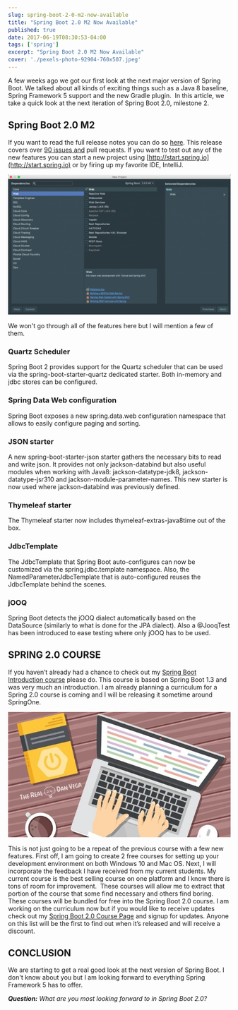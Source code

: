 ```yaml
---
slug: spring-boot-2-0-m2-now-available
title: "Spring Boot 2.0 M2 Now Available"
published: true
date: 2017-06-19T08:30:53-04:00
tags: ['spring']
excerpt: "Spring Boot 2.0 M2 Now Available"
cover: './pexels-photo-92904-760x507.jpeg'
---
```


A few weeks ago we got our first look at the next major version of Spring Boot. We talked about all kinds of exciting things such as a Java 8 baseline, Spring Framework 5 support and the new Gradle plugin.  In this article, we take a quick look at the next iteration of Spring Boot 2.0, milestone 2. 

## Spring Boot 2.0 M2

If you want to read the full release notes you can do so [here](https://github.com/spring-projects/spring-boot/wiki/Spring-Boot-2.0.0-M2-Release-Notes). This release covers over [90 issues and](https://github.com/spring-projects/spring-boot/milestone/54?closed=1) pull requests. If you want to test out any of the new features you can start a new project using [http://start.spring.io](http://start.spring.io) or by firing up my favorite IDE, IntelliJ. 

![Spring Boot 2.0 M2](./2017-06-16_21-27-09-1024x645.png)

We won't go through all of the features here but I will mention a few of them. 

### Quartz Scheduler

Spring Boot 2 provides support for the Quartz scheduler that can be used via the spring-boot-starter-quartz dedicated starter. Both in-memory and jdbc stores can be configured.

### Spring Data Web configuration

Spring Boot exposes a new spring.data.web configuration namespace that allows to easily configure paging and sorting.

### JSON starter

A new spring-boot-starter-json starter gathers the necessary bits to read and write json. It provides not only jackson-databind but also useful modules when working with Java8: jackson-datatype-jdk8, jackson-datatype-jsr310 and jackson-module-parameter-names. This new starter is now used where jackson-databind was previously defined.

### Thymeleaf starter

The Thymeleaf starter now includes thymeleaf-extras-java8time out of the box. 

### JdbcTemplate

The JdbcTemplate that Spring Boot auto-configures can now be customized via the spring.jdbc.template namespace. Also, the NamedParameterJdbcTemplate that is auto-configured reuses the JdbcTemplate behind the scenes.

### jOOQ

Spring Boot detects the jOOQ dialect automatically based on the DataSource (similarly to what is done for the JPA dialect). Also a @JooqTest has been introduced to ease testing where only jOOQ has to be used.  

## SPRING 2.0 COURSE

If you haven’t already had a chance to check out my [Spring Boot Introduction course](http://courses.www.danvega.dev/p/spring-boot-intro) please do. This course is based on Spring Boot 1.3 and was very much an introduction. I am already planning a curriculum for a Spring 2.0 course is coming and I will be releasing it sometime around SpringOne. 

![Spring Course](627032_1fbe_7.jpg)

This is not just going to be a repeat of the previous course with a few new features. First off, I am going to create 2 free courses for setting up your development environment on both Windows 10 and Mac OS. Next, I will incorporate the feedback I have received from my current students. My current course is the best selling course on one platform and I know there is tons of room for improvement.  These courses will allow me to extract that portion of the course that some find necessary and others find boring. These courses will be bundled for free into the Spring Boot 2.0 course. I am working on the curriculum now but if you would like to receive updates check out my [Spring Boot 2.0 Course Page](https://www.danvega.dev/spring-boot-2-0) and signup for updates. Anyone on this list will be the first to find out when it’s released and will receive a discount. 

## CONCLUSION

We are starting to get a real good look at the next version of Spring Boot. I don't know about you but I am looking forward to everything Spring Framework 5 has to offer. 

_**Question:** What are you most looking forward to in Spring Boot 2.0?_
